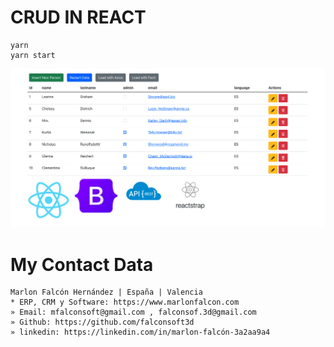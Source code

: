 # CRUD IN REACT
```
yarn
yarn start
```

![Alt text](https://github.com/falconsoft3d/react-crud/blob/main/public/screenshot.png?raw=true "myslink5")


# My Contact Data
```
Marlon Falcón Hernández | España | Valencia
* ERP, CRM y Software: https://www.marlonfalcon.com
» Email: mfalconsoft@gmail.com , falconsof.3d@gmail.com
» Github: https://github.com/falconsoft3d
» linkedin: https://linkedin.com/in/marlon-falcón-3a2aa9a4
```
